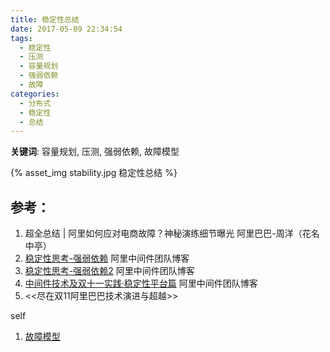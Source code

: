 ```yaml
---
title: 稳定性总结
date: 2017-05-09 22:34:54
tags: 
  - 稳定性
  - 压测
  - 容量规划
  - 强弱依赖
  - 故障
categories:
  - 分布式
  - 稳定性
  - 总结
---
```


**关键词**:  容量规划, 压测, 强弱依赖, 故障模型

{% asset_img  stability.jpg  稳定性总结 %}

## 参考：

1. 超全总结 | 阿里如何应对电商故障？神秘演练细节曝光   阿里巴巴-周洋（花名中亭）
2. [稳定性思考-强弱依赖](http://jm.taobao.org/2012/10/31/stability-considerations-dependent-strength/)  阿里中间件团队博客   
3. [稳定性思考-强弱依赖2](http://jm.taobao.org/2012/10/31/stability-considerations-dependent-strength-2/)  阿里中间件团队博客
4. [中间件技术及双十一实践·稳定性平台篇](http://jm.taobao.org/2014/03/10/3497/)  阿里中间件团队博客
5. <<尽在双11阿里巴巴技术演进与超越>>

self 
1. [故障模型](../../../../2018/10/27/fault/)

